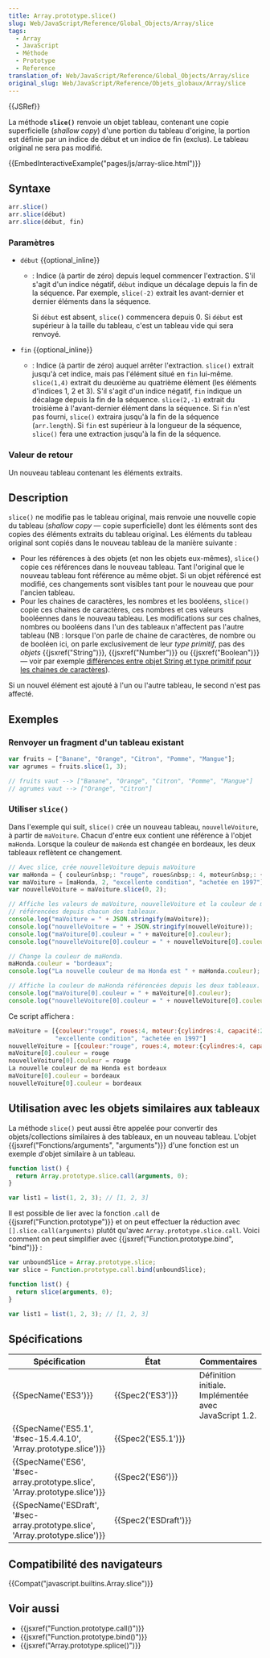 ```yaml
---
title: Array.prototype.slice()
slug: Web/JavaScript/Reference/Global_Objects/Array/slice
tags:
  - Array
  - JavaScript
  - Méthode
  - Prototype
  - Reference
translation_of: Web/JavaScript/Reference/Global_Objects/Array/slice
original_slug: Web/JavaScript/Reference/Objets_globaux/Array/slice
---
```

{{JSRef}}

La méthode **`slice()`** renvoie un objet tableau, contenant une copie superficielle (_shallow copy_) d'une portion du tableau d'origine, la portion est définie par un indice de début et un indice de fin (exclus). Le tableau original ne sera pas modifié.

{{EmbedInteractiveExample("pages/js/array-slice.html")}}

## Syntaxe

```js
arr.slice()
arr.slice(début)
arr.slice(début, fin)
```

### Paramètres

- `début` {{optional_inline}}

  - : Indice (à partir de zéro) depuis lequel commencer l'extraction. S'il s'agit d'un indice négatif, `début` indique un décalage depuis la fin de la séquence. Par exemple, `slice(-2)` extrait les avant-dernier et dernier éléments dans la séquence.

    Si `début` est absent, `slice()` commencera depuis 0. Si `début` est supérieur à la taille du tableau, c'est un tableau vide qui sera renvoyé.

- `fin` {{optional_inline}}
  - : Indice (à partir de zéro) auquel arrêter l'extraction. `slice()` extrait jusqu'à cet indice, mais pas l'élément situé en `fin` lui-même. `slice(1,4)` extrait du deuxième au quatrième élément (les éléments d'indices 1, 2 et 3). S'il s'agit d'un indice négatif, `fin` indique un décalage depuis la fin de la séquence. `slice(2,-1)` extrait du troisième à l'avant-dernier élément dans la séquence. Si `fin` n'est pas fourni, `slice()` extraira jusqu'à la fin de la séquence (`arr.length`). Si `fin` est supérieur à la longueur de la séquence, `slice()` fera une extraction jusqu'à la fin de la séquence.

### Valeur de retour

Un nouveau tableau contenant les éléments extraits.

## Description

`slice()` ne modifie pas le tableau original, mais renvoie une nouvelle copie du tableau (_shallow copy_ — copie superficielle) dont les éléments sont des copies des éléments extraits du tableau original. Les éléments du tableau original sont copiés dans le nouveau tableau de la manière suivante&nbsp;:

- Pour les références à des objets (et non les objets eux-mêmes), `slice()` copie ces références dans le nouveau tableau. Tant l'original que le nouveau tableau font référence au même objet. Si un objet référencé est modifié, ces changements sont visibles tant pour le nouveau que pour l'ancien tableau.
- Pour les chaines de caractères, les nombres et les booléens, `slice()` copie ces chaines de caractères, ces nombres et ces valeurs booléennes dans le nouveau tableau. Les modifications sur ces chaînes, nombres ou booléens dans l'un des tableaux n'affectent pas l'autre tableau (NB : lorsque l'on parle de chaine de caractères, de nombre ou de booléen ici, on parle exclusivement de leur _type primitif_, pas des _objets_ {{jsxref("String")}}, {{jsxref("Number")}} ou {{jsxref("Boolean")}} — voir par exemple [différences entre objet String et type primitif pour les chaines de caractères](/fr/docs/Web/JavaScript/Reference/Objets_globaux/String#Les_différences_entre_les_objets_String_et_le_type_primitif_pour_les_chaînes_de_caractères)).

Si un nouvel élément est ajouté à l'un ou l'autre tableau, le second n'est pas affecté.

## Exemples

### Renvoyer un fragment d'un tableau existant

```js
var fruits = ["Banane", "Orange", "Citron", "Pomme", "Mangue"];
var agrumes = fruits.slice(1, 3);

// fruits vaut --> ["Banane", "Orange", "Citron", "Pomme", "Mangue"]
// agrumes vaut --> ["Orange", "Citron"]
```

### Utiliser `slice()`

Dans l'exemple qui suit, `slice()` crée un nouveau tableau, `nouvelleVoiture`, à partir de `maVoiture`. Chacun d'entre eux contient une référence à l'objet `maHonda`. Lorsque la couleur de `maHonda` est changée en bordeaux, les deux tableaux reflètent ce changement.

```js
// Avec slice, crée nouvelleVoiture depuis maVoiture
var maHonda = { couleur&nbsp;: "rouge", roues&nbsp;: 4, moteur&nbsp;: { cylindres&nbsp;: 4, capacité&nbsp;: 2.2 } };
var maVoiture = [maHonda, 2, "excellente condition", "achetée en 1997"];
var nouvelleVoiture = maVoiture.slice(0, 2);

// Affiche les valeurs de maVoiture, nouvelleVoiture et la couleur de maHonda
// référencées depuis chacun des tableaux.
console.log("maVoiture = " + JSON.stringify(maVoiture));
console.log("nouvelleVoiture = " + JSON.stringify(nouvelleVoiture));
console.log("maVoiture[0].couleur = " + maVoiture[0].couleur);
console.log("nouvelleVoiture[0].couleur = " + nouvelleVoiture[0].couleur);

// Change la couleur de maHonda.
maHonda.couleur = "bordeaux";
console.log("La nouvelle couleur de ma Honda est " + maHonda.couleur);

// Affiche la couleur de maHonda référencées depuis les deux tableaux.
console.log("maVoiture[0].couleur = " + maVoiture[0].couleur);
console.log("nouvelleVoiture[0].couleur = " + nouvelleVoiture[0].couleur);
```

Ce script affichera&nbsp;:

```js
maVoiture = [{couleur:"rouge", roues:4, moteur:{cylindres:4, capacité:2.2}}, 2,
             "excellente condition", "achetée en 1997"]
nouvelleVoiture = [{couleur:"rouge", roues:4, moteur:{cylindres:4, capacité:2.2}}, 2]
maVoiture[0].couleur = rouge
nouvelleVoiture[0].couleur = rouge
La nouvelle couleur de ma Honda est bordeaux
maVoiture[0].couleur = bordeaux
nouvelleVoiture[0].couleur = bordeaux
```

## Utilisation avec les objets similaires aux tableaux

La méthode `slice()` peut aussi être appelée pour convertir des objets/collections similaires à des tableaux, en un nouveau tableau. L'objet {{jsxref("Fonctions/arguments", "arguments")}} d'une fonction est un exemple d'objet similaire à un tableau.

```js
function list() {
  return Array.prototype.slice.call(arguments, 0);
}

var list1 = list(1, 2, 3); // [1, 2, 3]
```

Il est possible de lier avec la fonction .`call` de {{jsxref("Function.prototype")}} et on peut effectuer la réduction avec `[].slice.call(arguments)` plutôt qu'avec `Array.prototype.slice.call`. Voici comment on peut simplifier avec {{jsxref("Function.prototype.bind", "bind")}} :

```js
var unboundSlice = Array.prototype.slice;
var slice = Function.prototype.call.bind(unboundSlice);

function list() {
  return slice(arguments, 0);
}

var list1 = list(1, 2, 3); // [1, 2, 3]
```

## Spécifications

| Spécification                                                                                            | État                         | Commentaires                                          |
| -------------------------------------------------------------------------------------------------------- | ---------------------------- | ----------------------------------------------------- |
| {{SpecName('ES3')}}                                                                                 | {{Spec2('ES3')}}         | Définition initiale. Implémentée avec JavaScript 1.2. |
| {{SpecName('ES5.1', '#sec-15.4.4.10', 'Array.prototype.slice')}}                     | {{Spec2('ES5.1')}}     |                                                       |
| {{SpecName('ES6', '#sec-array.prototype.slice', 'Array.prototype.slice')}}     | {{Spec2('ES6')}}         |                                                       |
| {{SpecName('ESDraft', '#sec-array.prototype.slice', 'Array.prototype.slice')}} | {{Spec2('ESDraft')}} |                                                       |

## Compatibilité des navigateurs

{{Compat("javascript.builtins.Array.slice")}}

## Voir aussi

- {{jsxref("Function.prototype.call()")}}
- {{jsxref("Function.prototype.bind()")}}
- {{jsxref("Array.prototype.splice()")}}
